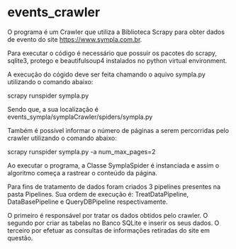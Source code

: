 # events_crawler


O programa é um Crawler que utiliza a Biblioteca Scrapy para obter dados de evento do site https://www.sympla.com.br.

Para executar o código é necessário que possuir os pacotes do scrapy, sqlite3, protego e beautifulsoup4 instalados no python virtual environment.

A execução do cógido deve ser feita chamando o aquivo sympla.py utilizando o comando abaixo:

scrapy runspider sympla.py

Sendo que, a sua localização é events_sympla/symplaCrawler/spiders/sympla.py

Também é possível informar o número de páginas a serem percorridas pelo crawler utilizando o comando abaixo:

scrapy runspider sympla.py -a num_max_pages=2

Ao executar o programa, a Classe SymplaSpider é instanciada e assim o algoritmo começa a rastrear o conteúdo da página.

Para fins de tratamento de dados foram criados 3 pipelines presentes na pasta Pipelines. Sua ordem de execução é: TreatDataPipeline, DataBasePipeline e QueryDBPipeline respectivamente.

O primeiro é responsável por tratar os dados obtidos pelo crawler. O segundo por criar as tabelas no Banco SQLite e inserir os seus dados. O terceiro por efetuar as consultas de informações retiradas do site em questão.
